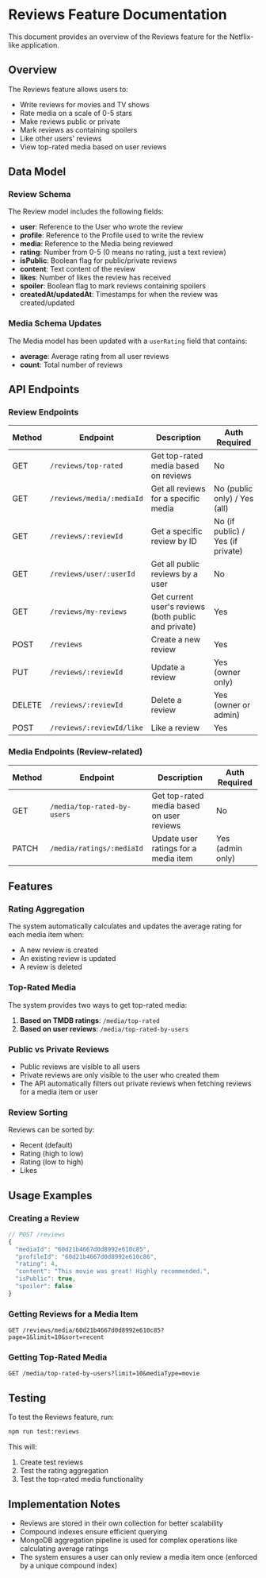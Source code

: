 # Reviews Feature Documentation

This document provides an overview of the Reviews feature for the Netflix-like application.

## Overview

The Reviews feature allows users to:
- Write reviews for movies and TV shows
- Rate media on a scale of 0-5 stars
- Make reviews public or private
- Mark reviews as containing spoilers
- Like other users' reviews
- View top-rated media based on user reviews

## Data Model

### Review Schema

The Review model includes the following fields:

- **user**: Reference to the User who wrote the review
- **profile**: Reference to the Profile used to write the review
- **media**: Reference to the Media being reviewed
- **rating**: Number from 0-5 (0 means no rating, just a text review)
- **isPublic**: Boolean flag for public/private reviews
- **content**: Text content of the review
- **likes**: Number of likes the review has received
- **spoiler**: Boolean flag to mark reviews containing spoilers
- **createdAt/updatedAt**: Timestamps for when the review was created/updated

### Media Schema Updates

The Media model has been updated with a `userRating` field that contains:
- **average**: Average rating from all user reviews
- **count**: Total number of reviews

## API Endpoints

### Review Endpoints

| Method | Endpoint | Description | Auth Required |
|--------|----------|-------------|--------------|
| GET | `/reviews/top-rated` | Get top-rated media based on reviews | No |
| GET | `/reviews/media/:mediaId` | Get all reviews for a specific media | No (public only) / Yes (all) |
| GET | `/reviews/:reviewId` | Get a specific review by ID | No (if public) / Yes (if private) |
| GET | `/reviews/user/:userId` | Get all public reviews by a user | No |
| GET | `/reviews/my-reviews` | Get current user's reviews (both public and private) | Yes |
| POST | `/reviews` | Create a new review | Yes |
| PUT | `/reviews/:reviewId` | Update a review | Yes (owner only) |
| DELETE | `/reviews/:reviewId` | Delete a review | Yes (owner or admin) |
| POST | `/reviews/:reviewId/like` | Like a review | Yes |

### Media Endpoints (Review-related)

| Method | Endpoint | Description | Auth Required |
|--------|----------|-------------|--------------|
| GET | `/media/top-rated-by-users` | Get top-rated media based on user reviews | No |
| PATCH | `/media/ratings/:mediaId` | Update user ratings for a media item | Yes (admin only) |

## Features

### Rating Aggregation

The system automatically calculates and updates the average rating for each media item when:
- A new review is created
- An existing review is updated
- A review is deleted

### Top-Rated Media

The system provides two ways to get top-rated media:
1. **Based on TMDB ratings**: `/media/top-rated`
2. **Based on user reviews**: `/media/top-rated-by-users`

### Public vs Private Reviews

- Public reviews are visible to all users
- Private reviews are only visible to the user who created them
- The API automatically filters out private reviews when fetching reviews for a media item or user

### Review Sorting

Reviews can be sorted by:
- Recent (default)
- Rating (high to low)
- Rating (low to high)
- Likes

## Usage Examples

### Creating a Review

```javascript
// POST /reviews
{
  "mediaId": "60d21b4667d0d8992e610c85",
  "profileId": "60d21b4667d0d8992e610c86",
  "rating": 4,
  "content": "This movie was great! Highly recommended.",
  "isPublic": true,
  "spoiler": false
}
```

### Getting Reviews for a Media Item

```
GET /reviews/media/60d21b4667d0d8992e610c85?page=1&limit=10&sort=recent
```

### Getting Top-Rated Media

```
GET /media/top-rated-by-users?limit=10&mediaType=movie
```

## Testing

To test the Reviews feature, run:

```bash
npm run test:reviews
```

This will:
1. Create test reviews
2. Test the rating aggregation
3. Test the top-rated media functionality

## Implementation Notes

- Reviews are stored in their own collection for better scalability
- Compound indexes ensure efficient querying
- MongoDB aggregation pipeline is used for complex operations like calculating average ratings
- The system ensures a user can only review a media item once (enforced by a unique compound index) 